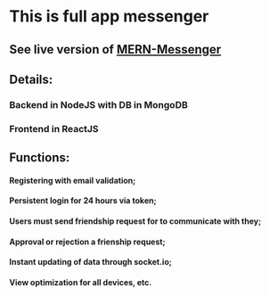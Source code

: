 # This is full app messenger

## See live version of [MERN-Messenger](https://mern-messenger.herokuapp.com/) 

## Details:
### Backend in NodeJS with DB in MongoDB
### Frontend in ReactJS

## Functions:
#### Registering with email validation;
#### Persistent login for 24 hours via token;
#### Users must send friendship request for to communicate with they;
#### Approval or rejection a frienship request;
#### Instant updating of data through socket.io;
#### View optimization for all devices, etc.


